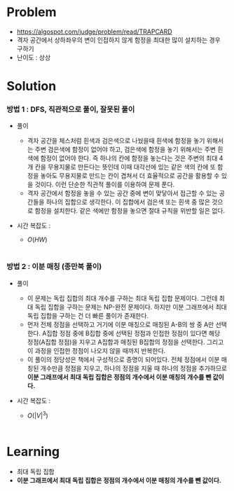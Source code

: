 # Problem
* https://algospot.com/judge/problem/read/TRAPCARD
* 격자 공간에서 상하좌우의 변이 인접하지 않게 함정을 최대한 많이 설치하는 경우 구하기
* 난이도 : 상상

# Solution

### 방법 1 : DFS, 직관적으로 풀이, 잘못된 풀이
* 풀이
  * 격자 공간을 체스처럼 흰색과 검은색으로 나눴을때 흰색에 함정을 놓기 위해서는 주변 검은색에 함정이 없어야 하고, 
  검은색에 함정을 놓기 위해서는 주변 흰색에 함정이 없어야 한다. 즉 하나의 칸에 함정을 놓는다는 것은 주변의 최대 4개 칸을 
  무용지물로 만든다는 뜻인데 이때 대각선에 있는 같은 색의 칸에 또 함정을 놓아도 무용지물로 만드는 칸이 겹쳐서 더 효율적으로 
  공간을 활용할 수 있을 것이다. 이런 단순한 직관적 풀이를 이용하여 문제 푼다. 
  * 격자 공간에서 함정을 놓을 수 있는 공간 중에 변이 맞닿아서 접근할 수 있는 공간들을 하나의 집합으로 생각한다. 
  이 집합에서 검은색 또는 흰색 중 많은 것으로 함정을 설치한다. 같은 색에만 함정을 놓으면 절대 규칙을 위반할 일은 없다.

* 시간 복잡도 :
  * $O(HW)$
<br></br>

### 방법 2 : 이분 매칭 (종만북 풀이)
* 풀이
  * 이 문제는 독립 집합의 최대 개수를 구하는 최대 독립 집합 문제이다. 그런데 최대 독립 집합을 구하는 문제는 
  NP-완전 문제이다. 하지만 이분 그래프에서 최대 독립 집합을 구하는 건 더 빠른 풀이가 존재한다.
  * 먼저 전체 정점을 선택하고 거기에 이분 매칭으로 매칭된 A-B의 쌍 중 A만 선택한다. 
  A집합 정점 중에 B집합 중에 선택된 정점과 인접한 정점이 있다면 해당 정점(A집합 정점)을 지우고 
  A집합과 매칭된 B집합의 정점을 선택한다. 그리고 이 과정을 인접한 정점이 나오지 않을 때까지 반복한다.
  * 이 풀이의 정당성은 책에서 구성적으로 증명이 되어있다. 전체 정점에서 이분 매칭된 개수만큼 정점을 지우고, 
  하나의 정점을 지울 때 하나의 정점을 추가하므로 **이분 그래프에서 최대 독립 집합은 정점의 개수에서 이분 매칭의 개수를 뺀 값이다.**

* 시간 복잡도 :
  * $O(|V|^3)$
<br></br>

# Learning 
* 최대 독립 집합
* **이분 그래프에서 최대 독립 집합은 정점의 개수에서 이분 매칭의 개수를 뺀 값이다.**
